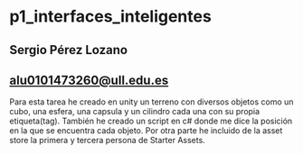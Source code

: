 # p1_interfaces_inteligentes
## Sergio Pérez Lozano
## alu0101473260@ull.edu.es

Para esta tarea he creado en unity un terreno con diversos objetos como un cubo, una esfera, una capsula y un cilindro cada una con su propia etiqueta(tag).
También he creado un script en c# donde me dice la posición en la que se encuentra cada objeto.
Por otra parte he incluido de la asset store la primera y tercera persona de Starter Assets.
